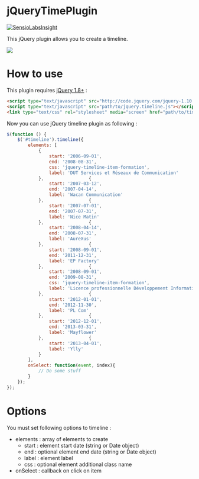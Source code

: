 # jQueryTimePlugin

[![SensioLabsInsight](https://insight.sensiolabs.com/projects/bfdcdcfa-01c7-4625-9ef9-ceedfcfe8017/mini.png)](https://insight.sensiolabs.com/projects/bfdcdcfa-01c7-4625-9ef9-ceedfcfe8017)

This jQuery plugin allows you to create a timeline.

<img src="http://www.vincent-chalamon.fr/uploads/jquery-timeline.png" />

# How to use

This plugin requires [jQuery 1.8+](http://jquery.com/) :
```html
<script type="text/javascript" src="http://code.jquery.com/jquery-1.10.1.min.js"></script>
<script type="text/javascript" src="path/to/jquery.timeline.js"></script>
<link type="text/css" rel="stylesheet" media="screen" href="path/to/timeline.css" />
```

Now you can use jQuery timeline plugin as following :
```javascript
$(function () {
    $('#timeline').timeline({
        elements: [
            {
                start: '2006-09-01',
                end: '2008-08-31',
                css: 'jquery-timeline-item-formation',
                label: 'DUT Services et Réseaux de Communication'
            },                 {
                start: '2007-03-12',
                end: '2007-04-14',
                label: 'Wacan Communication'
            },                 {
                start: '2007-07-01',
                end: '2007-07-31',
                label: 'Nice Matin'
            },                 {
                start: '2008-04-14',
                end: '2008-07-31',
                label: 'AureXus'
            },                 {
                start: '2008-09-01',
                end: '2011-12-31',
                label: 'EP Factory'
            },                 {
                start: '2008-09-01',
                end: '2009-08-31',
                css: 'jquery-timeline-item-formation',
                label: 'Licence professionnelle Développement Informatique Multi-supports'
            },                 {
                start: '2012-01-01',
                end: '2012-11-30',
                label: 'PL Com'
            },                 {
                start: '2012-12-01',
                end: '2013-03-31',
                label: 'Mayflower'
            },                 {
                start: '2013-04-01',
                label: 'Ylly'
            }
        ],
        onSelect: function(event, index){
            // Do some stuff
        }
    });
});
```

# Options

You must set following options to timeline :

* elements : array of elements to create
    * start : element start date (string or Date object)
    * end : optional element end date (string or Date object)
    * label : element label
    * css : optional element additional class name
* onSelect : callback on click on item
